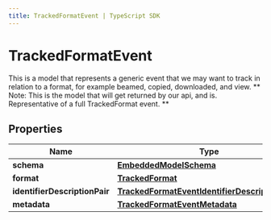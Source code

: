 ```yaml
---
title: TrackedFormatEvent | TypeScript SDK
---
```



# TrackedFormatEvent

This is a model that represents a generic event that we may want to track in relation to a format, for example beamed, copied, downloaded, and view. ** Note: This is the model that will get returned by our api, and is. Representative of a full TrackedFormat event. **

## Properties

Name | Type
------------ | -------------
**schema** | [**EmbeddedModelSchema**](EmbeddedModelSchema)
**format** | [**TrackedFormat**](TrackedFormat)
**identifierDescriptionPair** | [**TrackedFormatEventIdentifierDescriptionPairs**](TrackedFormatEventIdentifierDescriptionPairs)
**metadata** | [**TrackedFormatEventMetadata**](TrackedFormatEventMetadata)


